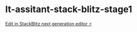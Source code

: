 # lt-assitant-stack-blitz-stage1

[Edit in StackBlitz next generation editor ⚡️](https://stackblitz.com/~/github.com/melvinm37/lt-assitant-stack-blitz-stage1)